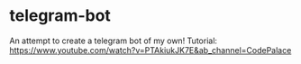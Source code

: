 # telegram-bot

An attempt to create a telegram bot of my own! Tutorial: https://www.youtube.com/watch?v=PTAkiukJK7E&ab_channel=CodePalace

